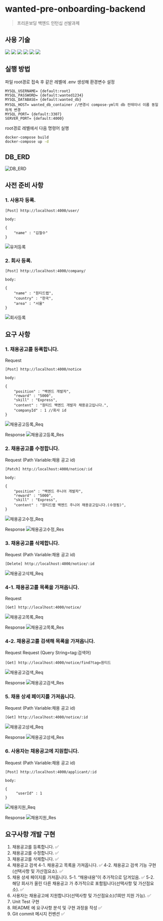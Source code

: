 # wanted-pre-onboarding-backend
> 프리온보딩 백엔드 인턴십 선발과제

## 사용 기술
<img src="https://img.shields.io/badge/javascript-F7DF1E?style=for-the-badge&logo=javascript&logoColor=white">
<img src="https://img.shields.io/badge/Nodejs-339933?style=for-the-badge&logo=Node.js&logoColor=white">
<img src="https://img.shields.io/badge/Express-000000?style=for-the-badge&logo=Express&logoColor=white">
<img src="https://img.shields.io/badge/Mysql-4479A1?style=for-the-badge&logo=Mysql&logoColor=white">
<img src="https://img.shields.io/badge/sequelize-52B0E7?style=for-the-badge&logo=sequelize&logoColor=white">
<img src="https://img.shields.io/badge/Docker-2496ED?style=for-the-badge&logo=Docker&logoColor=white">


## 실행 방법

파일 root경로 접속 후 같은 레벨에 .env 생성해 환경변수 설정
```
MYSQL_USERNAME= {default:root}
MYSQL_PASSWORD= {default:wanted1234}
MYSQL_DATABASE= {default:wanted_db}
MYSQL_HOST= wanted_db_container //변경시 compose-yml의 db 컨테이너 이름 동일하게 변경
MYSQL_PORT= {default:3307}
SERVER_PORT= {default:4000}
```

root경로 레벨에서 다음 명령어 실행
```sh
docker-compose build
docker-compose up -d
```

## DB_ERD
![DB_ERD](./img/DB_ERD.png)

## 사전 준비 사항
### 1. 사용자 등록.

```
[Post] http://localhost:4000/user/ 

body:

{
    "name" : "김철수"
}
```

![유저등록](./img/유저등록.png)

### 2. 회사 등록.
```
[Post] http://localhost:4000/company/ 

body:

{
    "name" : "원티드랩",
    "country" : "한국",
    "area" : "서울"
}
```

![회사등록](./img/회사등록.png)

## 요구 사항

### 1. 채용공고를 등록합니다.
Request
```
[Post] http://localhost:4000/notice 

body:

{
    "position" : "백엔드 개발자",
    "reward" : "5000",
    "skill" : "Express",
    "content" : "원티드 백엔드 개발자 채용공고입니다.",
    "companyId" : 1 //회사 id
}
```
![채용공고등록_Req](./img/채용공고등록_Req.png)

Response
![채용공고등록_Res](./img/채용공고등록_Res.png)

### 2. 채용공고를 수정합니다.

Request (Path Variable:채용 공고 id)
```
[Patch] http://localhost:4000/notice/:id

body:

{
    "position" : "백엔드 주니어 개발자",
    "reward" : "5000",
    "skill" : "Express",
    "content" : "원티드랩 백엔드 주니어 채용공고입니다.(수정됨)",
}
```
![채용공고수정_Req](./img/채용공고수정_Req.png)

Response
![채용공고수정_Res](./img/채용공고수정_Res.png)

### 3. 채용공고를 삭제합니다.

Request (Path Variable:채용 공고 id)
```
[Delete] http://localhost:4000/notice/:id
```
![채용공고삭제_Req](./img/채용공고삭제_Req.png)

### 4-1. 채용공고를 목록을 가져옵니다.

Request
```
[Get] http://localhost:4000/notice/
```
![채용공고목록_Req](./img/채용공고목록_Req.png)

Response
![채용공고목록_Res](./img/채용공고목록_Res.png)

### 4-2. 채용공고를 검색해 목록을 가져옵니다.

Request Request (Query String=tag:검색어)
```
[Get] http://localhost:4000/notice/find?tag=원티드
```
![채용공고검색_Req](./img/채용공고검색_Req.png)

Response
![채용공고검색_Res](./img/채용공고검색_Res.png)

### 5. 채용 상세 페이지를 가져옵니다.

Request (Path Variable:채용 공고 id)
```
[Get] http://localhost:4000/notice/:id
```
![채용공고상세_Req](./img/채용공고상세_Req.png)

Response
![채용공고상세_Res](./img/채용공고상세_Res.png)

### 6. 사용자는 채용공고에 지원합니다.

Request (Path Variable:채용 공고 id)
```
[Post] http://localhost:4000/applicant/:id

body:

{
     "userId" : 1
}
```
![채용지원_Req](./img/채용지원_Req.png)

Response
![채용지원_Res](./img/채용지원_Res.png)

## 요구사항 개발 구현
1. 채용공고를 등록합니다. ✅
2. 채용공고를 수정합니다. ✅
3. 채용공고를 삭제합니다. ✅
4. 채용공고 검색 
4-1. 채용공고 목록을 가져옵니다. ✅
4-2. 채용공고 검색 기능 구현(선택사항 및 가산점요소). ✅
5. 채용 상세 페이지를 가져옵니다.
5-1. “채용내용”이 추가적으로 담겨있음. ✅
5-2. 해당 회사가 올린 다른 채용공고 가 추가적으로 포함됩니다(선택사항 및 가산점요소). ✅
6. 사용자는 채용공고에 지원합니다(선택사항 및 가산점요소)(1회만 지원 가능). ✅
7. Unit Test 구현
8. README 에 요구사항 분석 및 구현 과정을 작성 ✅
9. Git commit 메시지 컨벤션 ✅
